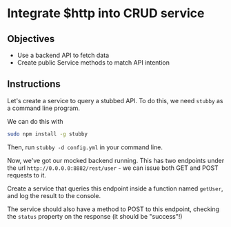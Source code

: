 # Integrate $http into CRUD service

## Objectives

- Use a backend API to fetch data
- Create public Service methods to match API intention

## Instructions

Let's create a service to query a stubbed API. To do this, we need `stubby` as a command line program.

We can do this with

```bash
sudo npm install -g stubby
```

Then, run `stubby -d config.yml` in your command line.

Now, we've got our mocked backend running. This has two endpoints under the url `http://0.0.0.0:8882/rest/user` - we can issue both GET and POST requests to it.

Create a service that queries this endpoint inside a function named `getUser`, and log the result to the console.

The service should also have a method to POST to this endpoint, checking the `status` property on the response (it should be "success"!)
